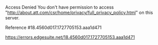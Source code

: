 Access Denied
You don't have permission to access "http://about.att.com/csr/home/privacy/full_privacy_policy.html" on this server.

Reference #18.4560d017.1727705153.aaa1d471

https://errors.edgesuite.net/18.4560d017.1727705153.aaa1d471